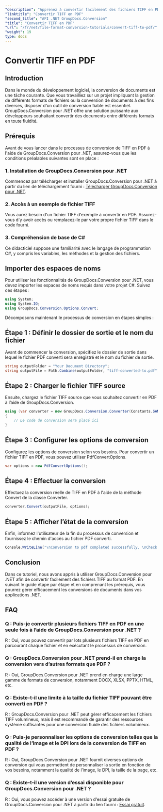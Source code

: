 ```yaml
---
"description": "Apprenez à convertir facilement des fichiers TIFF en PDF grâce à GroupDocs.Conversion pour .NET. Solution de conversion de documents simple, efficace et transparente."
"linktitle": "Convertir TIFF en PDF"
"second_title": "API .NET GroupDocs.Conversion"
"title": "Convertir TIFF en PDF"
"url": "/fr/net/file-format-conversion-tutorials/convert-tiff-to-pdf/"
"weight": 19
type: docs
---
```

# Convertir TIFF en PDF

## Introduction

Dans le monde du développement logiciel, la conversion de documents est une tâche courante. Que vous travailliez sur un projet impliquant la gestion de différents formats de fichiers ou la conversion de documents à des fins diverses, disposer d'un outil de conversion fiable est essentiel. GroupDocs.Conversion pour .NET offre une solution puissante aux développeurs souhaitant convertir des documents entre différents formats en toute fluidité.

## Prérequis

Avant de vous lancer dans le processus de conversion de TIFF en PDF à l'aide de GroupDocs.Conversion pour .NET, assurez-vous que les conditions préalables suivantes sont en place :

### 1. Installation de GroupDocs.Conversion pour .NET
Commencez par télécharger et installer GroupDocs.Conversion pour .NET à partir du lien de téléchargement fourni : [Télécharger GroupDocs.Conversion pour .NET](https://releases.groupdocs.com/conversion/net/).

### 2. Accès à un exemple de fichier TIFF
Vous aurez besoin d'un fichier TIFF d'exemple à convertir en PDF. Assurez-vous d'y avoir accès ou remplacez-le par votre propre fichier TIFF dans le code fourni.

### 3. Compréhension de base de C#
Ce didacticiel suppose une familiarité avec le langage de programmation C#, y compris les variables, les méthodes et la gestion des fichiers.

## Importer des espaces de noms

Pour utiliser les fonctionnalités de GroupDocs.Conversion pour .NET, vous devez importer les espaces de noms requis dans votre projet C#. Suivez ces étapes :

```csharp
using System;
using System.IO;
using GroupDocs.Conversion.Options.Convert;
```

Décomposons maintenant le processus de conversion en étapes simples :

## Étape 1 : Définir le dossier de sortie et le nom du fichier

Avant de commencer la conversion, spécifiez le dossier de sortie dans lequel le fichier PDF converti sera enregistré et le nom du fichier de sortie.

```csharp
string outputFolder = "Your Document Directory";
string outputFile = Path.Combine(outputFolder, "tiff-converted-to.pdf");
```

## Étape 2 : Charger le fichier TIFF source

Ensuite, chargez le fichier TIFF source que vous souhaitez convertir en PDF à l’aide de GroupDocs.Conversion.

```csharp
using (var converter = new GroupDocs.Conversion.Converter(Constants.SAMPLE_TIFF))
{
    // Le code de conversion sera placé ici
}
```

## Étape 3 : Configurer les options de conversion

Configurez les options de conversion selon vos besoins. Pour convertir un fichier TIFF en PDF, vous pouvez utiliser PdfConvertOptions.

```csharp
var options = new PdfConvertOptions();
```

## Étape 4 : Effectuer la conversion

Effectuez la conversion réelle de TIFF en PDF à l'aide de la méthode Convert de la classe Converter.

```csharp
converter.Convert(outputFile, options);
```

## Étape 5 : Afficher l’état de la conversion

Enfin, informez l'utilisateur de la fin du processus de conversion et fournissez le chemin d'accès au fichier PDF converti.

```csharp
Console.WriteLine("\nConversion to pdf completed successfully. \nCheck output in {0}", outputFolder);
```

## Conclusion

Dans ce tutoriel, nous avons appris à utiliser GroupDocs.Conversion pour .NET afin de convertir facilement des fichiers TIFF au format PDF. En suivant le guide étape par étape et en comprenant les prérequis, vous pourrez gérer efficacement les conversions de documents dans vos applications .NET.

## FAQ

### Q : Puis-je convertir plusieurs fichiers TIFF en PDF en une seule fois à l’aide de GroupDocs.Conversion pour .NET ?

R : Oui, vous pouvez convertir par lots plusieurs fichiers TIFF en PDF en parcourant chaque fichier et en exécutant le processus de conversion.

### Q : GroupDocs.Conversion pour .NET prend-il en charge la conversion vers d’autres formats que PDF ?

R : Oui, GroupDocs.Conversion pour .NET prend en charge une large gamme de formats de conversion, notamment DOCX, XLSX, PPTX, HTML, etc.

### Q : Existe-t-il une limite à la taille du fichier TIFF pouvant être converti en PDF ?

R : GroupDocs.Conversion pour .NET peut gérer efficacement les fichiers TIFF volumineux, mais il est recommandé de garantir des ressources système suffisantes pour une conversion fluide des fichiers volumineux.

### Q : Puis-je personnaliser les options de conversion telles que la qualité de l’image et le DPI lors de la conversion de TIFF en PDF ?

R : Oui, GroupDocs.Conversion pour .NET fournit diverses options de conversion qui vous permettent de personnaliser la sortie en fonction de vos besoins, notamment la qualité de l’image, le DPI, la taille de la page, etc.

### Q : Existe-t-il une version d’essai disponible pour GroupDocs.Conversion pour .NET ?

R : Oui, vous pouvez accéder à une version d'essai gratuite de GroupDocs.Conversion pour .NET à partir du lien fourni : [Essai gratuit](https://releases.groupdocs.com/).